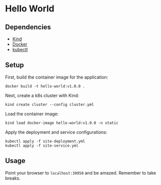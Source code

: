 # Hello World

## Dependencies

- [Kind](https://kind.sigs.k8s.io/)
- [Docker](https://docs.docker.com/engine/)
- [kubectl](https://kubernetes.io/docs/tasks/tools/)

## Setup

First, build the container image for the application:
```
docker build -t hello-world:v1.0.0 .
```

Next, create a k8s cluster with Kind:
```
kind create cluster --config cluster.yml
```

Load the container image:
```
kind load docker-image hello-world:v1.0.0 -n static
```

Apply the deployment and service configurations:
```
kubectl apply -f site-deployment.yml
kubectl apply -f site-service.yml
```

## Usage

Point your browser to `localhost:30950` and be amazed. Remember to take breaks.
